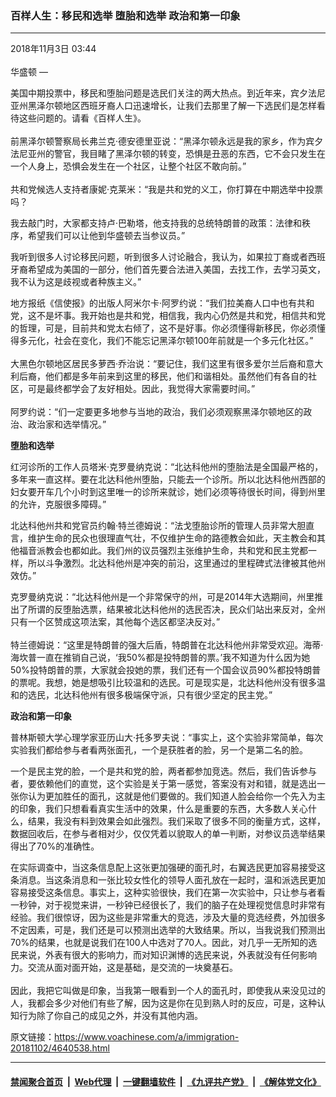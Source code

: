 ### 百样人生：移民和选举 堕胎和选举 政治和第一印象
------------------------

<div class="published">
 <span class="date" title="中国时间">
  <time datetime="2018-11-03T03:44:20+08:00">
   2018年11月3日 03:44
  </time>
 </span>
</div>
<br/>
<div class="wsw">
 <span class="dateline">
  华盛顿 —
 </span>
 <p>
  美国中期投票中，移民和堕胎问题是选民们关注的两大热点。到近年来，宾夕法尼亚州黑泽尔顿地区西班牙裔人口迅速增长，让我们去那里了解一下选民们是怎样看待这些问题的。请看《百样人生》。
  <br/>
  <br/>
  前黑泽尔顿警察局长弗兰克·德安德里亚说：“黑泽尔顿永远是我的家乡，作为宾夕法尼亚州的警官，我目睹了黑泽尔顿的转变，恐惧是丑恶的东西，它不会只发生在一个人身上，恐惧会发生在一个社区，让整个社区不敢向前。”
  <br/>
  <br/>
  共和党候选人支持者康妮·克莱米：“我是共和党的义工，你打算在中期选举中投票吗？
 </p>
 <p>
  我去敲门时，大家都支持卢·巴勒塔，他支持我的总统特朗普的政策：法律和秩序，希望我们可以让他到华盛顿去当参议员。”
 </p>
 <p>
  我听到很多人讨论移民问题，听到很多人讨论融合，我认为，如果拉丁裔或者西班牙裔希望成为美国的一部分，他们首先要合法进入美国，去找工作，去学习英文，我不认为这是歧视或者种族主义。”
 </p>
 <p>
  地方报纸《信使报》的出版人阿米尔卡·阿罗约说：“我们拉美裔人口中也有共和党，这不是坏事。我开始也是共和党，相信我，我内心仍然是共和党，相信共和党的哲理，可是，目前共和党太右倾了，这不是好事。你必须懂得新移民，你必须懂得多元化，社会在变化，我们不能忘记黑泽尔顿100年前就是一个多元化社区。”
  <br/>
  <br/>
  大黑色尔顿地区居民多萝西·乔治说：“要记住，我们这里有很多爱尔兰后裔和意大利后裔，他们都是多年前来到这里的移民，他们和谐相处。虽然他们有各自的社区，可是最终都学会了友好相处。因此，我觉得大家需要时间。”
  <br/>
  <br/>
  阿罗约说：“们一定要更多地参与当地的政治，我们必须观察黑泽尔顿地区的政治、政治家和选举情况。”
 </p>
 <p>
  <strong>
   堕胎和选举
  </strong>
 </p>
 <p>
  红河诊所的工作人员塔米·克罗曼纳克说：“北达科他州的堕胎法是全国最严格的，多年来一直这样。要在北达科他州堕胎，只能去一个诊所。所以北达科他州西部的妇女要开车几个小时到这里唯一的诊所来就诊，她们必须等待很长时间，得到州里的允许，克服很多障碍。”
 </p>
 <p>
  北达科他州共和党官员约翰·特兰德姆说：“法戈堕胎诊所的管理人员非常大胆直言，维护生命的民众也很理直气壮，不仅维护生命的路德教会如此，天主教会和其他福音派教会也都如此。我们州的议员强烈主张维护生命，共和党和民主党都一样，所以斗争激烈。北达科他州是冲突的前沿，这里通过的里程碑式法律被其他州效仿。”
 </p>
 <p>
  克罗曼纳克说：“北达科他州是一个非常保守的州，可是2014年大选期间，州里推出了所谓的反堕胎选票，结果被北达科他州的选民否决，民众们站出来反对，全州只有一个区赞成这项法案，其他每个选区都坚决反对。”
  <br/>
  <br/>
  特兰德姆说：“这里是特朗普的强大后盾，特朗普在北达科他州非常受欢迎。海蒂·海坎普一直在推销自己说，‘我50%都是投特朗普的票。’我不知道为什么因为她50%投特朗普的票，大家就会投她的票，我们还有一个国会议员90%都投特朗普的票呢。我想，她是想吸引比较温和的选民。可是现实是，北达科他州没有很多温和的选民，北达科他州有很多极端保守派，只有很少坚定的民主党。”
 </p>
 <p>
  <strong>
   政治和第一印象
  </strong>
 </p>
 <p>
  普林斯顿大学心理学家亚历山大·托多罗夫说：“事实上，这个实验非常简单，每次实验我们都给参与者看两张面孔，一个是获胜者的脸，另一个是第二名的脸。
 </p>
 <p>
  一个是民主党的脸，一个是共和党的脸，两者都参加竞选。然后，我们告诉参与者，要依赖他们的直觉，这个实验是关于第一感觉，答案没有对和错，就是选出一张你认为更加胜任的面孔，这就是他们要做的。我们知道人脸会给你一个先入为主的印象，我们只想看看真实生活中的效果，什么是重要的东西，大多数人关心什么，结果，我没有料到效果会如此强烈。我们采取了很多不同的衡量方式，这样，数据回收后，在参与者相对少，仅仅凭着以貌取人的单一判断，对参议员选举结果得出了70%的准确性。
 </p>
 <p>
  在实际调查中，当这条信息配上这张更加强硬的面孔时，右翼选民更加容易接受这条消息。当这条消息和一张比较女性化的领导人面孔放在一起时，温和派选民更加容易接受这条信息。事实上，这种实验很快，我们在第一次实验中，只让参与者看一秒钟，对于视觉来讲，一秒钟已经很长了，我们的脑子在处理视觉信息时非常有经验。我们很惊讶，因为这些是非常重大的竞选，涉及大量的竞选经费，外加很多不定因素，可是，我们还是可以预测出选举的大致结果。所以，当我说我们预测出70%的结果，也就是说我们在100人中选对了70人。因此，对几乎一无所知的选民来说，外表有很大的影响力，而对知识渊博的选民来说，外表就没有任何影响力。交流从面对面开始，这是基础，是交流的一块奠基石。
  <br/>
  <br/>
  因此，我把它叫做是印象，当我第一眼看到一个人的面孔时，即使我从来没见过的人，我都会多少对他们有些了解，因为这是你在见到熟人时的反应，可是，这种认知行为除了你自己的成见之外，并没有其他内涵。
 </p>
</div>

原文链接：https://www.voachinese.com/a/immigration-20181102/4640538.html


------------------------
#### [禁闻聚合首页](https://github.com/gfw-breaker/banned-news/blob/master/README.md) &nbsp;|&nbsp; [Web代理](https://github.com/gfw-breaker/open-proxy/blob/master/README.md) &nbsp;|&nbsp;  [一键翻墙软件](https://github.com/gfw-breaker/nogfw/blob/master/README.md) &nbsp;|&nbsp; [《九评共产党》](https://github.com/gfw-breaker/9ping.md/blob/master/README.md#九评之一评共产党是什么) &nbsp;|&nbsp; [《解体党文化》](https://github.com/gfw-breaker/jtdwh.md/blob/master/README.md#绪论)